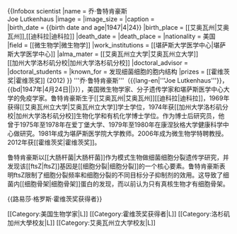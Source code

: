 {{Infobox scientist
|name              = 乔·鲁特肯豪斯<br >Joe Lutkenhaus
|image             = 
|image_size        = 
|caption           =  
|birth_date        = {{birth date and age|1947|4|24}}
|birth_place       = [[艾奥瓦州|艾奥瓦州]],[[迪科拉|迪科拉]]
|death_date        = 
|death_place       = 
|nationality       = 美国
|field             = [[微生物学|微生物学]]
|work_institutions = [[堪萨斯大学医学中心|堪萨斯大学医学中心]]
|alma_mater        = [[艾奥瓦州立大学|艾奥瓦州立大学]]<br>[[加州大学洛杉矶分校|加州大学洛杉矶分校]]
|doctoral_advisor  = 
|doctoral_students = 
|known_for         = 发现细菌细胞的胞内结构 
|prizes            = [[霍维茨奖|霍维茨奖]] (2012)
}}
'''乔·鲁特肯豪斯'''（{{lang-en|'''Joe Lutkenhaus'''}}，{{bd|1947年|4月24日||}}），美国微生物学家、分子遗传学家和堪萨斯医学中心大学的免疫学家。鲁特肯豪斯生于[[艾奥瓦州|艾奥瓦州]][[迪科拉|迪科拉]]，1969年获得[[艾奥瓦州立大学|艾奥瓦州立大学]]学士学位，1974年获[[加州大学洛杉矶分校|加州大学洛杉矶分校]]生物化学和有机化学博士学位。作为博士后研究员，他曾于1975年至1978年在爱丁堡大学、1979年至1980年在康涅狄格大学健康科学中心做研究。1981年成为堪萨斯医学院大学教师。2006年成为微生物学特聘教授。2012年获[[霍维茨奖|霍维茨奖]]。

鲁特肯豪斯以[[大肠杆菌|大肠杆菌]]作为模式生物做细菌细胞分裂遗传学研究，并发现该[[ftsZ|ftsZ]]基因是[[细胞分裂|细胞分裂]]的一个核心要素。鲁特肯豪斯表明ftsZ限制了细胞分裂频率和细胞分裂的不同目标分子抑制剂的效用。这导致了细菌内[[细胞骨架|细胞骨架]]蛋白的发现，而以前认为只有真核生物才有细胞骨架。

{{路易莎·格罗斯·霍维茨奖获得者}}

[[Category:美国生物学家|L]]
[[Category:霍维茨奖获得者|L]]
[[Category:洛杉矶加州大學校友|L]]
[[Category:艾奥瓦州立大学校友|L]]